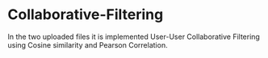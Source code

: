 # Collaborative-Filtering
In the two uploaded files it is implemented User-User Collaborative Filtering using Cosine similarity and Pearson Correlation.
